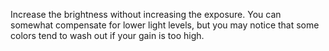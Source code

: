 Increase the brightness without increasing the exposure.  You can somewhat compensate for lower light levels, but you may notice that some colors tend to wash out if your gain is too high.
